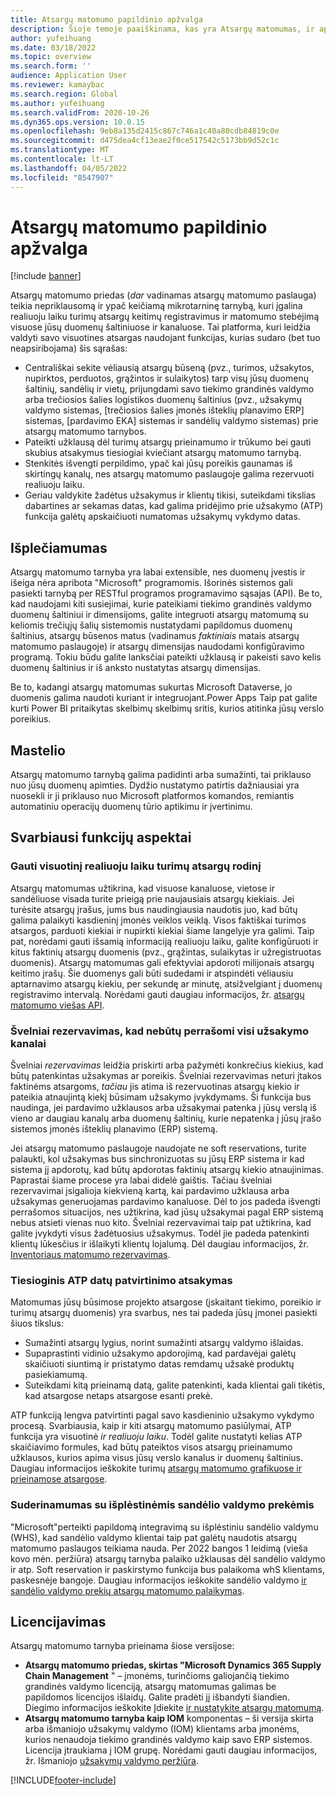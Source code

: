 ```yaml
---
title: Atsargų matomumo papildinio apžvalga
description: Šioje temoje paaiškinama, kas yra Atsargų matomumas, ir aprašomos jos funkcijos.
author: yufeihuang
ms.date: 03/18/2022
ms.topic: overview
ms.search.form: ''
audience: Application User
ms.reviewer: kamaybac
ms.search.region: Global
ms.author: yufeihuang
ms.search.validFrom: 2020-10-26
ms.dyn365.ops.version: 10.0.15
ms.openlocfilehash: 9eb8a135d2415c867c746a1c40a80cdb84819c0e
ms.sourcegitcommit: d475dea4cf13eae2f0ce517542c5173bb9d52c1c
ms.translationtype: MT
ms.contentlocale: lt-LT
ms.lasthandoff: 04/05/2022
ms.locfileid: "8547907"
---
```

# <a name="inventory-visibility-add-in-overview"></a>Atsargų matomumo papildinio apžvalga

[!include [banner](../includes/banner.md)]

Atsargų matomumo priedas (*dar* vadinamas atsargų matomumo paslauga) teikia nepriklausomą ir ypač keičiamą mikrotarninę tarnybą, kuri įgalina realiuoju laiku turimų atsargų keitimų registravimus ir matomumo stebėjimą visuose jūsų duomenų šaltiniuose ir kanaluose. Tai platforma, kuri leidžia valdyti savo visuotines atsargas naudojant funkcijas, kurias sudaro (bet tuo neapsiribojama) šis sąrašas:

- Centrališkai sekite vėliausią atsargų būseną (pvz., turimos, užsakytos, nupirktos, perduotos, grąžintos ir sulaikytos) tarp visų jūsų duomenų šaltinių, sandėlių ir vietų, prijungdami savo tiekimo grandinės valdymo arba trečiosios šalies logistikos duomenų šaltinius (pvz., užsakymų valdymo sistemas, \[trečiosios šalies įmonės išteklių planavimo ERP\] sistemas, \[pardavimo EKA\] sistemas ir sandėlių valdymo sistemas) prie atsargų matomumo tarnybos.
- Pateikti užklausą dėl turimų atsargų prieinamumo ir trūkumo bei gauti skubius atsakymus tiesiogiai kviečiant atsargų matomumo tarnybą.
- Stenkitės išvengti perpildimo, ypač kai jūsų poreikis gaunamas iš skirtingų kanalų, nes atsargų matomumo paslaugoje galima rezervuoti realiuoju laiku.
- Geriau valdykite žadėtus užsakymus ir klientų tikisi, suteikdami tikslias dabartines ar sekamas datas, kad galima pridėjimo prie užsakymo (ATP) funkcija galėtų apskaičiuoti numatomas užsakymų vykdymo datas.

## <a name="extensibility"></a>Išplečiamumas

Atsargų matomumo tarnyba yra labai extensible, nes duomenų įvestis ir išeiga nėra apribota "Microsoft" programomis. Išorinės sistemos gali pasiekti tarnybą per RESTful programos programavimo sąsajas (API). Be to, kad naudojami kiti susiejimai, kurie pateikiami tiekimo grandinės valdymo duomenų šaltiniui ir dimensijoms, galite integruoti atsargų matomumą su keliomis trečiųjų šalių sistemomis nustatydami papildomus duomenų šaltinius, atsargų būsenos matus (vadinamus *faktiniais* matais atsargų matomumo paslaugoje) ir atsargų dimensijas naudodami konfigūravimo programą. Tokiu būdu galite lanksčiai pateikti užklausą ir pakeisti savo kelis duomenų šaltinius ir iš anksto nustatytas atsargų dimensijas.

Be to, kadangi atsargų matomumas sukurtas Microsoft Dataverse, jo duomenis galima naudoti kuriant ir integruojant.Power Apps Taip pat galite kurti Power BI pritaikytas skelbimų skelbimų sritis, kurios atitinka jūsų verslo poreikius.

## <a name="scalability"></a>Mastelio

Atsargų matomumo tarnybą galima padidinti arba sumažinti, tai priklauso nuo jūsų duomenų apimties. Dydžio nustatymo patirtis dažniausiai yra nuosekli ir ji priklauso nuo Microsoft platformos komandos, remiantis automatiniu operacijų duomenų tūrio aptikimu ir įvertinimu.

## <a name="feature-highlights"></a>Svarbiausi funkcijų aspektai

### <a name="get-a-global-view-of-real-time-inventory"></a>Gauti visuotinį realiuoju laiku turimų atsargų rodinį

Atsargų matomumas užtikrina, kad visuose kanaluose, vietose ir sandėliuose visada turite prieigą prie naujausiais atsargų kiekiais. Jei turėsite atsargų įrašus, jums bus naudingiausia naudotis juo, kad būtų galima palaikyti kasdieninį įmonės veiklos veiklą. Visos faktiškai turimos atsargos, parduoti kiekiai ir nupirkti kiekiai šiame langelyje yra galimi. Taip pat, norėdami gauti išsamią informaciją realiuoju laiku, galite konfigūruoti ir kitus faktinių atsargų duomenis (pvz., grąžintas, sulaikytas ir užregistruotas duomenis). Atsargų matomumas gali efektyviai apdoroti milijonais atsargų keitimo įrašų. Šie duomenys gali būti sudedami ir atspindėti vėliausiu aptarnavimo atsargų kiekiu, per sekundę ar minutę, atsižvelgiant į duomenų registravimo intervalą. Norėdami gauti daugiau informacijos, žr. [atsargų matomumo viešas API](inventory-visibility-api.md).

### <a name="soft-reservation-to-avoid-overselling-across-all-order-channels"></a>Švelniai rezervavimas, kad nebūtų perrašomi visi užsakymo kanalai

Švelniai *rezervavimas* leidžia priskirti arba pažymėti konkrečius kiekius, kad būtų patenkintas užsakymas ar poreikis. Švelniai rezervavimas neturi įtakos faktinėms atsargoms, *tačiau* jis atima iš rezervuotinas atsargų kiekio ir pateikia atnaujintą kiekį būsimam užsakymo įvykdymams. Ši funkcija bus naudinga, jei pardavimo užklausos arba užsakymai patenka į jūsų verslą iš vieno ar daugiau kanalų arba duomenų šaltinių, kurie nepatenka į jūsų įrašo sistemos įmonės išteklių planavimo (ERP) sistemą.

Jei atsargų matomumo paslaugoje naudojate ne soft reservations, turite palaukti, kol užsakymas bus sinchronizuotas su jūsų ERP sistema ir kad sistema jį apdorotų, kad būtų apdorotas faktinių atsargų kiekio atnaujinimas. Paprastai šiame procese yra labai didelė gaištis. Tačiau švelniai rezervavimai įsigalioja kiekvieną kartą, kai pardavimo užklausa arba užsakymas generuojamas pardavimo kanaluose. Dėl to jos padeda išvengti perrašomos situacijos, nes užtikrina, kad jūsų užsakymai pagal ERP sistemą nebus atsieti vienas nuo kito. Švelniai rezervavimai taip pat užtikrina, kad galite įvykdyti visus žadėtuosius užsakymus. Todėl jie padeda patenkinti klientų lūkesčius ir išlaikyti klientų lojalumą. Dėl daugiau informacijos, žr. [Inventoriaus matomumo rezervavimas](inventory-visibility-reservations.md).

### <a name="immediate-response-of-atp-dates-confirmation"></a>Tiesioginis ATP datų patvirtinimo atsakymas

Matomumas jūsų būsimose projekto atsargose (įskaitant tiekimo, poreikio ir turimų atsargų duomenis) yra svarbus, nes tai padeda jūsų įmonei pasiekti šiuos tikslus:

- Sumažinti atsargų lygius, norint sumažinti atsargų valdymo išlaidas.
- Supaprastinti vidinio užsakymo apdorojimą, kad pardavėjai galėtų skaičiuoti siuntimą ir pristatymo datas remdamų užsakė produktų pasiekiamumą.
- Suteikdami kitą prieinamą datą, galite patenkinti, kada klientai gali tikėtis, kad atsargose netaps atsargose esanti prekė.

ATP funkciją lengva patvirtinti pagal savo kasdieninio užsakymo vykdymo procesą. Svarbiausia, kaip ir kiti atsargų matomumo pasiūlymai, ATP funkcija yra visuotinė *ir realiuoju laiku*. Todėl galite nustatyti kelias ATP skaičiavimo formules, kad būtų pateiktos visos atsargų prieinamumo užklausos, kurios apima visus jūsų verslo kanalus ir duomenų šaltinius. Daugiau informacijos ieškokite turimų [atsargų matomumo grafikuose ir prieinamose atsargose](inventory-visibility-available-to-promise.md).

### <a name="compatibility-with-advanced-warehouse-management-items"></a>Suderinamumas su išplėstinėmis sandėlio valdymo prekėmis

"Microsoft"perteikti papildomą integravimą su išplėstiniu sandėlio valdymu (WHS), kad sandėlio valdymo klientai taip pat galėtų naudotis atsargų matomumo paslaugos teikiama nauda. Per 2022 bangos 1 leidimą (vieša kovo mėn. peržiūra) atsargų tarnyba palaiko užklausas dėl sandėlio valdymo ir atp. Soft reservation ir paskirstymo funkcija bus palaikoma whS klientams, paskesnėje bangoje. Daugiau informacijos ieškokite sandėlio valdymo [ir sandėlio valdymo prekių atsargų matomumo palaikymas](inventory-visibility-whs-support.md).

## <a name="licensing"></a>Licencijavimas

Atsargų matomumo tarnyba prieinama šiose versijose:

- **Atsargų matomumo priedas, skirtas "Microsoft Dynamics 365 Supply Chain Management** " – įmonėms, turinčioms galiojančią tiekimo grandinės valdymo licenciją, atsargų matomumas galimas be papildomos licencijos išlaidų. Galite pradėti jį išbandyti šiandien. Diegimo informacijos ieškokite Įdiekite [ir nustatykite atsargų matomumą](inventory-visibility-setup.md).
- **Atsargų matomumo tarnyba kaip IOM** komponentas – ši versija skirta arba išmaniojo užsakymų valdymo (IOM) klientams arba įmonėms, kurios nenaudoja tiekimo grandinės valdymo kaip savo ERP sistemos. Licencija įtraukiama į IOM grupę. Norėdami gauti daugiau informacijos, žr. Išmaniojo [užsakymų valdymo peržiūra](/dynamics365/intelligent-order-management/overview).

[!INCLUDE[footer-include](../../includes/footer-banner.md)]
